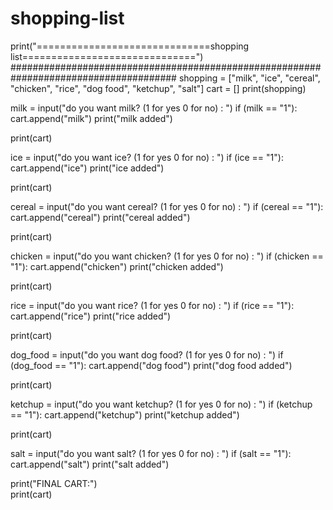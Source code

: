 # shopping-list

print("==============================shopping list==============================")
######################################################################################
shopping = ["milk", "ice", "cereal", "chicken", "rice", "dog food", "ketchup", "salt"]
cart = []
print(shopping)

milk = input("do you want milk?  (1 for yes 0 for no) : ")
if (milk == "1"):
    cart.append("milk")
    print("milk added")
   

   
print(cart) 

ice = input("do you want ice?  (1 for yes 0 for no) : ")
if (ice == "1"):
    cart.append("ice")
    print("ice added")
   
   

   
print(cart)

cereal = input("do you want cereal?  (1 for yes 0 for no) : ")
if (cereal == "1"):
    cart.append("cereal")
    print("cereal added")
   
   

   
print(cart)

chicken = input("do you want chicken?  (1 for yes 0 for no) : ")
if (chicken == "1"):
    cart.append("chicken")
    print("chicken added")
   
   

   
print(cart)

rice = input("do you want rice?  (1 for yes 0 for no) : ")
if (rice == "1"):
    cart.append("rice")
    print("rice added")
   
   

   
print(cart)

dog_food = input("do you want dog food?  (1 for yes 0 for no) : ")
if (dog_food == "1"):
    cart.append("dog food")
    print("dog food added")
   
   

   
print(cart)

ketchup = input("do you want ketchup?  (1 for yes 0 for no) : ")
if (ketchup == "1"):
    cart.append("ketchup")
    print("ketchup added")
   
   
   
print(cart)

salt = input("do you want salt?  (1 for yes 0 for no) : ")
if (salt == "1"):
    cart.append("salt")
    print("salt added")
   
   

print("FINAL CART:")   
print(cart) 
